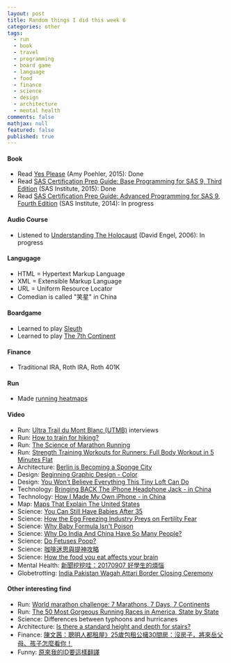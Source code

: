 ```yaml
---
layout: post
title: Random things I did this week 6
categories: other
tags: 
  - run
  - book
  - travel
  - programming
  - board game
  - language
  - food
  - finance
  - science
  - design
  - architecture
  - mental health
comments: false
mathjax: null
featured: false
published: true
---
```


#### Book 
* Read [Yes Please](https://www.amazon.com/Yes-Please-Amy-Poehler/dp/006226835X) (Amy Poehler, 2015): Done
* Read [SAS Certification Prep Guide: Base Programming for SAS 9, Third Edition](https://www.amazon.com/SAS-Certification-Prep-Guide-Programming/dp/1607649241) (SAS Institute, 2015): Done
* Read [SAS Certification Prep Guide: Advanced Programming for SAS 9, Fourth Edition](https://www.amazon.com/SAS-Certification-Prep-Guide-Programming/dp/1629593540) (SAS Institute, 2014): In progress

#### Audio Course
* Listened to [Understanding The Holocaust](https://www.recordedbooks.com/title-details/9781428117242) (David Engel, 2006): In progress

#### Langugage
* HTML = Hypertext Markup Language
* XML = Extensible Markup Language
* URL = Uniform Resource Locator
* Comedian is called "笑星" in China

#### Boardgame
* Learned to play [Sleuth](https://boardgamegeek.com/boardgame/594/sleuth)
* Learned to play [The 7th Continent](https://boardgamegeek.com/boardgame/180263/7th-continent)

#### Finance
* Traditional IRA, Roth IRA, Roth 401K

#### Run
* Made [running heatmaps](https://kcmlin.github.io/run/runmap1)

#### Video 

* Run: [Ultra Trail du Mont Blanc (UTMB)](http://utmbmontblanc.com/en/) interviews
* Run: [How to train for hiking?](https://youtu.be/aSTQcRgE06E)
* Run: [The Science of Marathon Running](https://youtu.be/2WuB8BhUJrc)
* Run: [Strength Training Workouts for Runners: Full Body Workout in 5 Minutes Flat](https://youtu.be/Rzc_R_-cEHQ)
* Architecture: [Berlin is Becoming a Sponge City](https://youtu.be/uWjGGvY65jk)
* Design: [Beginning Graphic Design - Color](https://youtu.be/_2LLXnUdUIc)
* Design: [You Won’t Believe Everything This Tiny Loft Can Do](https://youtu.be/LnC5-o44C9A)
* Technology: [Bringing BACK The iPhone Headphone Jack - in China](https://youtu.be/utfbE3_uAMA)
* Technology: [How I Made My Own iPhone - in China](https://youtu.be/leFuF-zoVzA)
* Map: [Maps That Explain The United States](https://www.youtube.com/watch?v=7yhoekPBwMg)
* Science: [You Can Still Have Babies After 35](https://youtu.be/6YIz9jZPzvo)
* Science: [How the Egg Freezing Industry Preys on Fertility Fear](https://youtu.be/t_dqqTZacBA)
* Science: [Why Baby Formula Isn't Poison](https://youtu.be/U_80bWlLJvg)
* Science: [Why Do India And China Have So Many People?](https://youtu.be/V7oiro8tYA4)
* Science: [Do Fetuses Poop?](https://youtu.be/qc-244lKjjM)
* Science: [咖啡迷思與提神攻略](https://youtu.be/UaIJoUQm1-4)
* Science: [How the food you eat affects your brain](https://youtu.be/xyQY8a-ng6g)
* Mental Health: [新聞挖挖哇：20170907 好學生的煩惱](https://youtu.be/76g_wAu95_c)
* Globetrotting: [India Pakistan Wagah Attari Border Closing Ceremony](https://youtu.be/LZ0ue-XGl9c)

#### Other interesting find 
* Run: [World marathon challenge: 7 Marathons, 7 Days, 7 Continents](http://www.worldmarathonchallenge.com/)
* Run: [The 50 Most Gorgeous Running Races in America, State by State](http://www.health.com/fitness/most-beautiful-running-races#louisianna-crescent-city-running-race)
* Science: Differences between typhoons and hurricanes
* Architecture: [Is there a standard height and depth for stairs?](https://diy.stackexchange.com/questions/244/is-there-a-standard-height-and-depth-for-stairs)
* Finance: [陳文茜：聰明人都租屋》25歲包租公擁30間房：沒房子，將來岳父母、孩子怎麼看你！](http://wealth.businessweekly.com.tw/m/GArticle.aspx?id=ARTL000084100)
* Funny: [原來我的ID要這樣翻譯](https://www.ptt.cc/bbs/StupidClown/M.1504697724.A.8A3.html)
